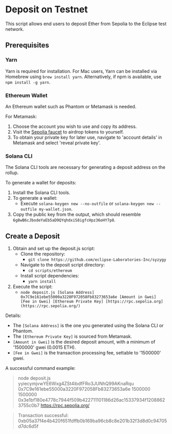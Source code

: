 # Deposit on Testnet

This script allows end users to deposit Ether from Sepolia to the Eclipse test network.

## Prerequisites

### Yarn

Yarn is required for installation. For Mac users, Yarn can be installed via Homebrew using `brew install yarn`. Alternatively, if npm is available, use `npm install -g yarn`.

### Ethereum Wallet

An Ethereum wallet such as Phantom or Metamask is needed.

For Metamask:
1. Choose the account you wish to use and copy its address.
2. Visit the [Sepolia faucet](https://sepoliafaucet.com/) to airdrop tokens to yourself.
3. To obtain your private key for later use, navigate to 'account details' in Metamask and select 'reveal private key'.

### Solana CLI

The Solana CLI tools are necessary for generating a deposit address on the rollup. 

To generate a wallet for deposits:
1. Install the Solana CLI tools.
2. To generate a wallet:
    - Execute `solana-keygen new --no-outfile` or `solana-keygen new --outfile my-wallet.json`.
3. Copy the public key from the output, which should resemble `6g8wB6cJbodeYaEb5aD9QYqhdxiS8igfcHpz36oHY7p8`.

## Create a Deposit

1. Obtain and set up the deposit.js script:
    - Clone the repository:
        - `git clone https://github.com/eclipse-Laboratories-Inc/syzygy`
    - Navigate to the deposit script directory:
        - `cd scripts/ethereum`
    - Install script dependencies:
        - `yarn install`
2. Execute the script:
    - `node deposit.js [Solana Address] 0x7C9e161ebe55000a3220F972058Fb83273653a6e [Amount in Gwei] [Fee in Gwei] [Ethereum Private Key] [https://rpc.sepolia.org](https://rpc.sepolia.org/)`

Details:
- The `[Solana Address]` is the one you generated using the Solana CLI or Phantom.
- The `[Ethereum Private Key]` is sourced from Metamask.
- `[Amount in Gwei]` is the desired deposit amount, with a minimum of '1500000' gwei (0.0015 ETH).
- `[Fee in Gwei]` is the transaction processing fee, settable to '1500000' gwei.

A successful command example:

> node deposit.js yyiecymjvwYE6Wxg4ZSt4ibdfFRo3JUNhQ99AKnaRqu 0x7C9e161ebe55000a3220F972058Fb83273653a6e 1500000 1500000 0x3e1bf180e4778c7944f509b422711101186d26ac15337934f12088623755c0b7 https://rpc.sepolia.org/

> Transaction successful: 0xb05a37f4e4b420f651fdffb0b169ba96cb8c8e201b32f3d8d0c94705d7dc6d5f
